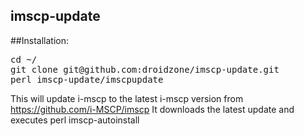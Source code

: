 ## imscp-update

##Installation:
<pre>
cd ~/
git clone git@github.com:droidzone/imscp-update.git
perl imscp-update/imscpupdate
</pre>

This will update i-mscp to the latest i-mscp version from https://github.com/i-MSCP/imscp
It downloads the latest update and executes perl imscp-autoinstall

